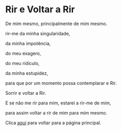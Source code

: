 # Rir e Voltar a Rir

De mim mesmo, principalmente de mim mesmo.

rir-me da minha singularidade,

da minha impotẽncia,

do meu exagero,

do meu ridículo,

da minha estupidez,

para que por um momento possa  contemplarar e Rir.

Sorrir e voltar a Rir.

E se não me rir para mim, estarei a rir-me de mim,

para assim voltar a rir de mim para mim mesmo.  

Clica [aqui](../README.md) para voltar para a página principal.
